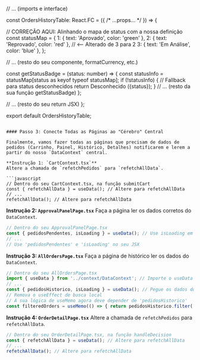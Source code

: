 // ... (imports e interface)

const OrdersHistoryTable: React.FC<OrdersHistoryTableProps> = ({ /* ...props... */ }) => {
  
  // CORREÇÃO AQUI: Alinhando o mapa de status com a nossa definição
  const statusMap = {
    1: { text: 'Aprovado', color: 'green' },
    2: { text: 'Reprovado', color: 'red' }, // <-- Alterado de 3 para 2
    3: { text: 'Em Análise', color: 'blue' },
  };

  // ... (resto do seu componente, formatCurrency, etc.)

  const getStatusBadge = (status: number) => {
    const statusInfo = statusMap[status as keyof typeof statusMap];
    if (!statusInfo) {
      // Fallback para status desconhecidos
      return <span className="px-2 py-1 text-xs font-semibold rounded-full bg-gray-200 text-gray-800">Desconhecido ({status})</span>;
    }
    // ... (resto da sua função getStatusBadge)
  };

  // ... (resto do seu return JSX)
};

export default OrdersHistoryTable;
```

#### Passo 3: Conecte Todas as Páginas ao "Cérebro" Central

Finalmente, vamos fazer todas as páginas que precisam de dados de pedidos (Carrinho, Painel, Histórico, Detalhes) notificarem e lerem a partir do nosso `DataContext` central.

**Instrução 1: `CartContext.tsx`**
Altere a chamada de `refetchPedidos` para `refetchAllData`.

```javascript
// Dentro do seu CartContext.tsx, na função submitCart
const { refetchAllData } = useData(); // Altere para refetchAllData
// ...
refetchAllData(); // Altere para refetchAllData
```

**Instrução 2: `ApprovalPanelPage.tsx`**
Faça a página ler os dados corretos do `DataContext`.

```javascript
// Dentro do seu ApprovalPanelPage.tsx
const { pedidosPendentes, isLoading } = useData(); // Use isLoading em vez de isLoadingPedidos
// ...
// Use 'pedidosPendentes' e 'isLoading' no seu JSX
```

**Instrução 3: `AllOrdersPage.tsx`**
Faça a página de histórico ler os dados do `DataContext`.

```javascript
// Dentro do seu AllOrdersPage.tsx
import { useData } from '../context/DataContext'; // Importe o useData
// ...
const { pedidosHistorico, isLoading } = useData(); // Pegue os dados do contexto
// Remova o useEffect de busca local
// A sua lógica de useMemo agora deve depender de 'pedidosHistorico'
const filteredOrders = useMemo(() => { return pedidosHistorico.filter(...) }, [pedidosHistorico, ...]);
```

**Instrução 4: `OrderDetailPage.tsx`**
Altere a chamada de `refetchPedidos` para `refetchAllData`.

```javascript
// Dentro do seu OrderDetailPage.tsx, na função handleDecision
const { refetchAllData } = useData(); // Altere para refetchAllData
// ...
refetchAllData(); // Altere para refetchAllData
